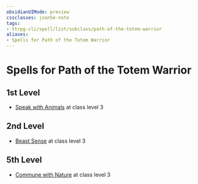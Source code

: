 ```yaml
---
obsidianUIMode: preview
cssclasses: json5e-note
tags:
- ttrpg-cli/spell/list/subclass/path-of-the-totem-warrior
aliases:
- Spells for Path of the Totem Warrior
---
```

# Spells for Path of the Totem Warrior

## 1st Level

- [Speak with Animals](/3-Mechanics/CLI/Compendium/spells/speak-with-animals.md "PHB") at class level 3

## 2nd Level

- [Beast Sense](/3-Mechanics/CLI/Compendium/spells/beast-sense.md "PHB") at class level 3

## 5th Level

- [Commune with Nature](/3-Mechanics/CLI/Compendium/spells/commune-with-nature.md "PHB") at class level 3